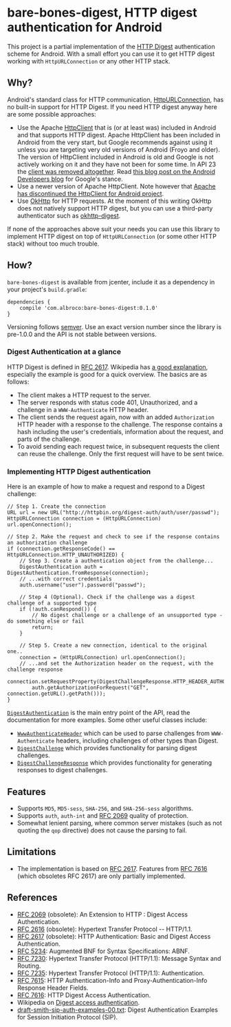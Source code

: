 # bare-bones-digest, HTTP digest authentication for Android

This project is a partial implementation of the [HTTP
Digest](https://en.wikipedia.org/wiki/Digest_access_authentication)
authentication scheme for Android. With a small effort you can use it
to get HTTP digest working with `HttpURLConnection` or any other HTTP
stack.

## Why?

Android's standard class for HTTP communication,
[HttpURLConnection](https://developer.android.com/reference/java/net/HttpURLConnection.html),
has no built-in support for HTTP Digest. If you need HTTP digest
anyway here are some possible approaches:

* Use the Apache
  [HttpClient](https://developer.android.com/reference/org/apache/http/client/HttpClient.html)
  that is (or at least was) included in Android and that supports HTTP
  digest. Apache HttpClient has been included in Android from the very
  start, but Google recommends against using it unless you are
  targeting very old versions of Android (Froyo and older). The
  version of HttpClient included in Android is old and Google is not
  actively working on it and they have not been for some time. In API
  23 the [client was removed
  altogether](https://developer.android.com/sdk/api_diff/23/changes.html).
  Read [this blog post on the Android Developers
  blog](http://android-developers.blogspot.se/2011/09/androids-http-clients.html)
  for Google's stance.
* Use a newer version of Apache HttpClient. Note however that [Apache
  has discontinued the HttpClient for Android
  project](https://hc.apache.org/httpcomponents-client-4.5.x/android-port.html).
* Use [OkHttp](https://square.github.io/okhttp/) for HTTP requests. At
  the moment of this writing OkHttp does not natively support HTTP
  digest, but you can use a third-party authenticator such as
  [okhttp-digest](https://github.com/rburgst/okhttp-digest).

If none of the approaches above suit your needs you can use this
library to implement HTTP digest on top of `HttpURLConnection` (or
some other HTTP stack) without too much trouble.

## How?

`bare-bones-digest` is available from jcenter, include it as a dependency in
your project's `build.gradle`:

    dependencies {
        compile 'com.albroco:bare-bones-digest:0.1.0'
    }

Versioning follows [semver](http://semver.org). Use an exact version number
since the library is pre-1.0.0 and the API is not stable between versions.

### Digest Authentication at a glance

HTTP Digest is defined in [RFC
2617](https://tools.ietf.org/html/rfc2617). Wikipedia has [a good
explanation](https://en.wikipedia.org/wiki/Digest_access_authentication),
especially the example is good for a quick overview. The basics are as
follows:

- The client makes a HTTP request to the server.
- The server responds with status code 401, Unauthorized, and a
  challenge in a `WWW-Authenticate` HTTP header.
- The client sends the request again, now with an added `Authorization`
  HTTP header with a response to the challenge. The response contains
  a hash including the user's credentials, information about the
  request, and parts of the challenge.
- To avoid sending each request twice, in subsequent requests the
  client can reuse the challenge. Only the first request will have to
  be sent twice.

### Implementing HTTP Digest authentication

Here is an example of how to make a request and respond to a Digest
challenge:
```
// Step 1. Create the connection
URL url = new URL("http://httpbin.org/digest-auth/auth/user/passwd");
HttpURLConnection connection = (HttpURLConnection) url.openConnection();

// Step 2. Make the request and check to see if the response contains an authorization challenge
if (connection.getResponseCode() == HttpURLConnection.HTTP_UNAUTHORIZED) {
    // Step 3. Create a authentication object from the challenge...
    DigestAuthentication auth = DigestAuthentication.fromResponse(connection);
    // ...with correct credentials
    auth.username("user").password("passwd");

    // Step 4 (Optional). Check if the challenge was a digest challenge of a supported type
    if (!auth.canRespond()) {
        // No digest challenge or a challenge of an unsupported type - do something else or fail
        return;
    }

    // Step 5. Create a new connection, identical to the original one..
    connection = (HttpURLConnection) url.openConnection();
    // ...and set the Authorization header on the request, with the challenge response
    connection.setRequestProperty(DigestChallengeResponse.HTTP_HEADER_AUTHORIZATION,
        auth.getAuthorizationForRequest("GET", connection.getURL().getPath()));
}
```

[`DigestAuthentication`](http://al-broco.github.io/bare-bones-digest/javadoc/0.1.0/com/albroco/barebonesdigest/DigestAuthentication.html)
is the main entry point of the API, read the documentation for more examples. Some other useful
classes include:
* [`WwwAuthenticateHeader`](http://al-broco.github.io/bare-bones-digest/javadoc/0.1.0/com/albroco/barebonesdigest/WwwAuthenticateHeader.html)
  which can be used to parse challenges from `WWW-Authenticate` headers, including challenges of
  other types than Digest.
* [`DigestChallenge`](http://al-broco.github.io/bare-bones-digest/javadoc/0.1.0/com/albroco/barebonesdigest/DigestChallenge.html)
  which provides functionality for parsing digest challenges.
* [`DigestChallengeResponse`](http://al-broco.github.io/bare-bones-digest/javadoc/0.1.0/com/albroco/barebonesdigest/DigestChallengeResponse.html)
  which provides functionality for generating responses to digest challenges.

## Features

* Supports `MD5`, `MD5-sess`, `SHA-256`, and `SHA-256-sess`
  algorithms.
* Supports `auth`, `auth-int` and [RFC
  2069](https://tools.ietf.org/html/rfc2069) quality of protection.
* Somewhat lenient parsing, where common server mistakes (such as not
  quoting the `qop` directive) does not cause the parsing to fail.

## Limitations

* The implementation is based on [RFC
  2617](https://tools.ietf.org/html/rfc2617). Features from [RFC
  7616](https://tools.ietf.org/html/rfc7616) (which obsoletes RFC
  2617) are only partially implemented.

## References

* [RFC 2069](https://tools.ietf.org/html/rfc2069) (obsolete): An
  Extension to HTTP : Digest Access Authentication.
* [RFC 2616](https://tools.ietf.org/html/rfc2616) (obsolete):
  Hypertext Transfer Protocol -- HTTP/1.1.
* [RFC 2617](https://tools.ietf.org/html/rfc2617) (obsolete): HTTP
  Authentication: Basic and Digest Access Authentication.
* [RFC 5234](https://tools.ietf.org/html/rfc5234): Augmented BNF for
  Syntax Specifications: ABNF.
* [RFC 7230](https://tools.ietf.org/html/rfc7230): Hypertext Transfer
  Protocol (HTTP/1.1): Message Syntax and Routing.
* [RFC 7235](https://tools.ietf.org/html/rfc7235): Hypertext Transfer
  Protocol (HTTP/1.1): Authentication.
* [RFC 7615](https://tools.ietf.org/html/rfc7615): HTTP
  Authentication-Info and Proxy-Authentication-Info Response Header
  Fields.
* [RFC 7616](https://tools.ietf.org/html/rfc7616): HTTP Digest Access
  Authentication.
* Wikipedia on [Digest access
  authentication](https://en.wikipedia.org/wiki/Digest_access_authentication).
* [draft-smith-sip-auth-examples-00.txt](http://www.cs.columbia.edu/sip/drafts/sip/draft-smith-sip-auth-examples-00.txt):
  Digest Authentication Examples for Session Initiation Protocol
  (SIP).
